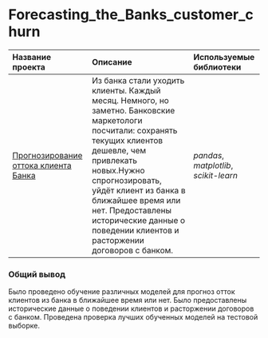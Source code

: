 # Forecasting_the_Banks_customer_churn
| Название проекта | Описание | Используемые библиотеки | 
| :---------------------- | :---------------------- | :---------------------- |
| [Прогнозирование оттока клиента Банка](Forecasting_the_Banks_customer_churn) | Из банка стали уходить клиенты. Каждый месяц. Немного, но заметно. Банковские маркетологи посчитали: сохранять текущих клиентов дешевле, чем привлекать новых.Нужно спрогнозировать, уйдёт клиент из банка в ближайшее время или нет. Предоставлены исторические данные о поведении клиентов и расторжении договоров с банком.| *pandas*, *matplotlib*, *scikit-learn* |



### Общий вывод

Было проведено обучение различных моделей для прогноз отток клиентов из банка в ближайшее время или нет. Было предоставлены исторические данные о поведении клиентов и расторжении договоров с банком. Проведена проверка лучших обученных моделей на тестовой выборке.
